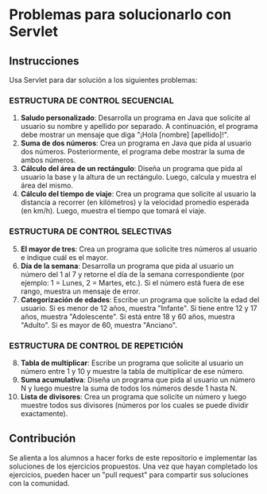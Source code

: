 # Problemas para solucionarlo con Servlet

## Instrucciones

Usa Servlet para dar solución a los siguientes problemas:

### ESTRUCTURA DE CONTROL SECUENCIAL

1. **Saludo personalizado**: Desarrolla un programa en Java que solicite al usuario su nombre y apellido por separado. A continuación, el programa debe mostrar un mensaje que diga "¡Hola [nombre] [apellido]!".
2. **Suma de dos números**: Crea un programa en Java que pida al usuario dos números. Posteriormente, el programa debe mostrar la suma de ambos números.
3. **Cálculo del área de un rectángulo**: Diseña un programa que pida al usuario la base y la altura de un rectángulo. Luego, calcula y muestra el área del mismo.
4. **Cálculo del tiempo de viaje**: Crea un programa que solicite al usuario la distancia a recorrer (en kilómetros) y la velocidad promedio esperada (en km/h). Luego, muestra el tiempo que tomará el viaje.

### ESTRUCTURA DE CONTROL SELECTIVAS

5. **El mayor de tres**: Crea un programa que solicite tres números al usuario e indique cuál es el mayor.
6. **Día de la semana**: Desarrolla un programa que pida al usuario un número del 1 al 7 y retorne el día de la semana correspondiente (por ejemplo: 1 = Lunes, 2 = Martes, etc.). Si el número está fuera de ese rango, muestra un mensaje de error.
7. **Categorización de edades**: Escribe un programa que solicite la edad del usuario. Si es menor de 12 años, muestra "Infante". Si tiene entre 12 y 17 años, muestra "Adolescente". Si está entre 18 y 60 años, muestra "Adulto". Si es mayor de 60, muestra "Anciano".

### ESTRUCTURA DE CONTROL DE REPETICIÓN

8. **Tabla de multiplicar**: Escribe un programa que solicite al usuario un número entre 1 y 10 y muestre la tabla de multiplicar de ese número.
9. **Suma acumulativa**: Diseña un programa que pida al usuario un número N y luego muestre la suma de todos los números desde 1 hasta N.
10. **Lista de divisores**: Crea un programa que solicite un número y luego muestre todos sus divisores (números por los cuales se puede dividir exactamente).

## Contribución

Se alienta a los alumnos a hacer forks de este repositorio e implementar las soluciones de los ejercicios propuestos. Una vez que hayan completado los ejercicios, pueden hacer un "pull request" para compartir sus soluciones con la comunidad.
